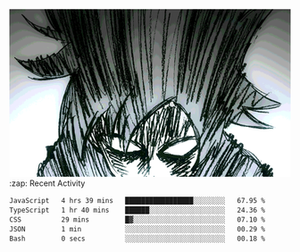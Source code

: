 <body>
<h1 align="center"></h1>
<br>
<div align="center">
<img width="auto" height="300" src="Img/mobFreakoutLonger.gif"/>
</div>
</div>
:zap: Recent Activity

<!--START_SECTION:waka-->

```txt
JavaScript   4 hrs 39 mins   █████████████████░░░░░░░░   67.95 %
TypeScript   1 hr 40 mins    ██████░░░░░░░░░░░░░░░░░░░   24.36 %
CSS          29 mins         █▓░░░░░░░░░░░░░░░░░░░░░░░   07.10 %
JSON         1 min           ░░░░░░░░░░░░░░░░░░░░░░░░░   00.29 %
Bash         0 secs          ░░░░░░░░░░░░░░░░░░░░░░░░░   00.18 %
```

<!--END_SECTION:waka-->
